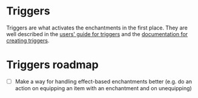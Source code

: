 # Triggers
Triggers are what activates the enchantments in the first place. They are well described in the [users' guide for triggers](https://ue.runderscore.com/docs/users/enchantments.html#trigger) and the [documentation for creating triggers](https://ue.runderscore.com/docs/devs/creating_triggers.html).

# Triggers roadmap
- [ ] Make a way for handling effect-based enchantments better (e.g. do an action on equipping an item with an enchantment and on unequipping)